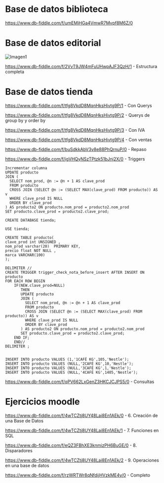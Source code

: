 # Base de datos biblioteca

https://www.db-fiddle.com/f/umEMiHGa4VmwR7Mvpf8M6Z/0
    
# Base de datos editorial

![Imagen1](https://user-images.githubusercontent.com/111446113/201251841-07b318a1-c3ab-4974-a3c2-56629b18402a.png)


https://www.db-fiddle.com/f/2VvT9JW4mFuUHwpAJF3QzH/1  -  Estructura completa

# Base de datos tienda

https://www.db-fiddle.com/f/tfg8VkdD8MqnHksHivtg9P/1 - Con Querys

https://www.db-fiddle.com/f/tfg8VkdD8MqnHksHivtg9P/2 - Querys de group by y order by

https://www.db-fiddle.com/f/tfg8VkdD8MqnHksHivtg9P/3 - Con IVA

https://www.db-fiddle.com/f/tfg8VkdD8MqnHksHivtg9P/4 - Con ventas

https://www.db-fiddle.com/f/buSdkkAbV3v8e88PhQrnuP/0 - Repaso

https://www.db-fiddle.com/f/igVHQyNSzTPtzk51bJnj2X/0 - Triggers

    Incrementar columna
    UPDATE producto
    JOIN (
      SELECT nom_prod, @n := @n + 1 AS clave_prod
      FROM producto
      CROSS JOIN (SELECT @n := (SELECT MAX(clave_prod) FROM producto)) AS v
      WHERE clave_prod IS NULL
      ORDER BY clave_prod
    ) AS producto2 ON producto.nom_prod = producto2.nom_prod
    SET producto.clave_prod = producto2.clave_prod;

    CREATE DATABASE tienda;

    USE tienda;

    CREATE TABLE producto(
    clave_prod int UNSIGNED ,
    nom_prod varchar(20)  PRIMARY KEY,
    precio float NOT NULL ,
    marca VARCHAR(100)
    );

    DELIMITER //
    CREATE TRIGGER trigger_check_nota_before_insert AFTER INSERT ON producto
    FOR EACH ROW BEGIN
        IF(NEW.clave_prod=NULL)
           THEN
           UPDATE producto 
           JOIN (
             SELECT nom_prod, @n := @n + 1 AS clave_prod
             FROM producto
             CROSS JOIN (SELECT @n := (SELECT MAX(clave_prod) FROM producto)) AS v
             WHERE clave_prod IS NULL
             ORDER BY clave_prod
           ) AS producto2 ON producto.nom_prod = producto2.nom_prod
           SET producto.clave_prod = producto2.clave_prod;
        END IF;
        END//
    DELIMITER ;


    INSERT INTO producto VALUES (1,'1CAFÉ KG',105,'Nestle');
    INSERT INTO producto VALUES (NULL,'2CAFÉ KG',10,'Nestle');
    INSERT INTO producto VALUES (NULL,'3CAFÉ KG',1,'Nestle');
    INSERT INTO producto VALUES (NULL,'4CAFÉ KG',1405,'Nestle');

https://www.db-fiddle.com/f/qPV662LxGenZ3HKCJCJPS5/0 - Consultas

# Ejercicios moodle

https://www.db-fiddle.com/f/4wTCZtj8UY48Lai8En1AEk/0 - 6. Creación de una Base de Datos

https://www.db-fiddle.com/f/4wTCZtj8UY48Lai8En1AEk/1 - 7. Funciones en SQL

https://www.db-fiddle.com/f/eQZ3FBhXE3knmizPH6BuGE/0 - 8. Disparadores

https://www.db-fiddle.com/f/4wTCZtj8UY48Lai8En1AEk/2 - 9. Operaciones en una base de datos

https://www.db-fiddle.com/f/rzWRTWr8qNfdijHVzkME4y/0 - Completo
